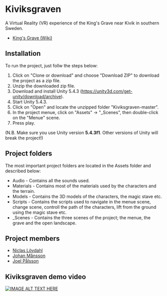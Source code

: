 # Kiviksgraven
A Virtual Reality (VR) experience of the King's Grave near Kivik in southern Sweden.
* [King's Grave (Wiki)](https://en.wikipedia.org/wiki/The_King%27s_Grave)

## Installation
To run the project, just follw the steps below:

1. Click on "Clone or download" and choose "Download ZIP" to download the project as a zip file.
2. Unzip the downloaded zip file.
3. Download and install Unity 5.4.3 (https://unity3d.com/get-unity/download/archive).
4. Start Unity 5.4.3.
5. Click on "Open" and locate the unzipped folder "Kiviksgraven-master".
6. In the project menue, click on "Assets" -> "_Scenes", then double-click on the "Menue" scene.
7. Press play.

(N.B. Make sure you use Unity version **5.4.3f1**. Other versions of Unity will break the project!)

## Project folders
The most important project folders are located in the Assets folder and described below:

- Audio - Contains all the sounds used.
- Materials - Contains most of the materials used by the characters and the terrain.
- Models  - Contains the 3D models of the characters, the magic stave etc.
- Scripts - Contains the scripts used to navigate in the menue scene, change scene, controll the path of the characters, lift from the ground using the magic stave etc.
- _Scenes - Contains the three scenes of the project; the menue, the grave and the open landscape.

## Project members
- [Niclas Lövdahl](https://github.com/NiclasLovdahl)
- [Johan Månsson](https://github.com/johanmansson)
- [Joel Pålsson](https://github.com/joelpalsson)

## Kiviksgraven demo video
[![IMAGE ALT TEXT HERE](https://img.youtube.com/vi/nworJsVqfwY/0.jpg)](https://www.youtube.com/watch?v=nworJsVqfwY)
